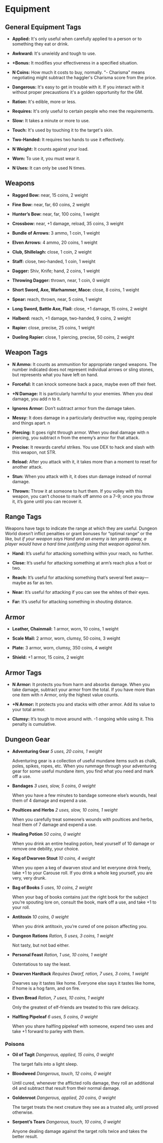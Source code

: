 # Equipment

## General Equipment Tags

- **Applied:** It's only useful when carefully applied to a person or to something they eat or drink.

- **Awkward:** It's unwieldy and tough to use.

- **+Bonus:** It modifies your effectiveness in a specified situation.

- **N Coins:** How much it costs to buy, normally. "- Charisma" means negotiating might subtract the haggler's Charisma score from the price.

- **Dangerous:** It's easy to get in trouble with it. If you interact with it without proper precaustions it's a golden opportunity for the GM.

- **Ration:** It's edible, more or less.

- **Requires:** It's only useful to certain people who mee the requirements.

- **Slow:** It takes a minute or more to use.

- **Touch:** It's used by touching it to the target's skin.

- **Two-Handed:** It requires two hands to use it effectively.

- **N Weight:** It counts against your load.

- **Worn:** To use it, you must wear it.

- **N Uses:** It can only be used N times.

## Weapons

- **Ragged Bow:** near, 15 coins, 2 weight

- **Fine Bow:** near, far, 60 coins, 2 weight

- **Hunter’s Bow:** near, far, 100 coins, 1 weight

- **Crossbow:** near, +1 damage, reload, 35 coins, 3 weight

- **Bundle of Arrows:** 3 ammo, 1 coin, 1 weight

- **Elven Arrows:** 4 ammo, 20 coins, 1 weight

- **Club, Shillelagh:** close, 1 coin, 2 weight

- **Staff:** close, two-handed, 1 coin, 1 weight

- **Dagger:** Shiv, Knife; hand, 2 coins, 1 weight

- **Throwing Dagger:** thrown, near, 1 coin, 0 weight

- **Short Sword, Axe, Warhammer, Mace:** close, 8 coins, 1 weight

- **Spear:** reach, thrown, near, 5 coins, 1 weight

- **Long Sword, Battle Axe, Flail:** close, +1 damage, 15 coins, 2 weight

- **Halberd:** reach, +1 damage, two-handed, 9 coins, 2 weight

- **Rapier:** close, precise, 25 coins, 1 weight

- **Dueling Rapier:** close, 1 piercing, precise, 50 coins, 2 weight

## Weapon Tags

- **N Ammo:** It counts as ammunition for appropriate ranged weapons. The number indicated does not represent individual arrows or sling stones, but represents what you have left on hand.

- **Forceful:** It can knock someone back a pace, maybe even off their feet.

- **+N Damage:** It is particularly harmful to your enemies. When you deal damage, you add n to it.

- **Ignores Armor:** Don’t subtract armor from the damage taken.

- **Messy:** It does damage in a particularly destructive way, ripping people and things apart.
  n
- **Piercing:** It goes right through armor. When you deal damage with n piercing, you subtract n from the enemy’s armor for that attack.

- **Precise:** It rewards careful strikes. You use DEX to hack and slash with this weapon, not STR.

- **Reload:** After you attack with it, it takes more than a moment to reset for another attack.

- **Stun:** When you attack with it, it does stun damage instead of normal damage.

- **Thrown:** Throw it at someone to hurt them. If you volley with this weapon, you can’t choose to mark off ammo on a 7–9; once you throw it, it’s gone until you can recover it.

## Range Tags

Weapons have tags to indicate the range at which they are useful. Dungeon World doesn’t inflict penalties or grant bonuses for “optimal range” or the like, but _if your weapon says Hand and an enemy is ten yards away, a player would have a hard time justifying using that weapon against him_.

- **Hand:** It’s useful for attacking something within your reach, no further.

- **Close:** It’s useful for attacking something at arm’s reach plus a foot or two.

- **Reach:** It’s useful for attacking something that’s several feet away—maybe as far as ten.

- **Near:** It’s useful for attacking if you can see the whites of their eyes.

- **Far:** It’s useful for attacking something in shouting distance.

## Armor

- **Leather, Chainmail:** 1 armor, worn, 10 coins, 1 weight

- **Scale Mail:** 2 armor, worn, clumsy, 50 coins, 3 weight

- **Plate:** 3 armor, worn, clumsy, 350 coins, 4 weight

- **Shield:** +1 armor, 15 coins, 2 weight

## Armor Tags

- **N Armor:** It protects you from harm and absorbs damage. When you take damage, subtract your armor from the total. If you have more than one item with n Armor, only the highest value counts.

- **+N Armor:** It protects you and stacks with other armor. Add its value to your total armor.

- **Clumsy:** It’s tough to move around with. -1 ongoing while using it. This penalty is cumulative.

## Dungeon Gear

- **Adventuring Gear** _5 uses, 20 coins, 1 weight_

  Adventuring gear is a collection of useful mundane items such as chalk, poles, spikes, ropes, etc. When you rummage through your adventuring gear for some useful mundane item, you find what you need and mark off a use.

- **Bandages** _3 uses, slow, 5 coins, 0 weight_

  When you have a few minutes to bandage someone else’s wounds, heal them of 4 damage and expend a use.

- **Poultices and Herbs** _2 uses, slow, 10 coins, 1 weight_

  When you carefully treat someone’s wounds with poultices and herbs, heal them of 7 damage and expend a use.

- **Healing Potion** _50 coins, 0 weight_

  When you drink an entire healing potion, heal yourself of 10 damage or remove one debility, your choice.

- **Keg of Dwarven Stout** _10 coins, 4 weight_

  When you open a keg of dwarven stout and let everyone drink freely, take +1 to your Carouse roll. If you drink a whole keg yourself, you are very, very drunk.

- **Bag of Books** _5 uses, 10 coins, 2 weight_

  When your bag of books contains just the right book for the subject you’re spouting lore on, consult the book, mark off a use, and take +1 to your roll.

- **Antitoxin** _10 coins, 0 weight_

  When you drink antitoxin, you’re cured of one poison affecting you.

- **Dungeon Rations** _Ration, 5 uses, 3 coins, 1 weight_

  Not tasty, but not bad either.

- **Personal Feast** _Ration, 1 use, 10 coins, 1 weight_

  Ostentatious to say the least.

- **Dwarven Hardtack** _Requires Dwarf, ration, 7 uses, 3 coins, 1 weight_

  Dwarves say it tastes like home. Everyone else says it tastes like home, if home is a hog farm, and on fire.

- **Elven Bread** _Ration, 7 uses, 10 coins, 1 weight_

  Only the greatest of elf-friends are treated to this rare delicacy.

- **Halfling Pipeleaf** _6 uses, 5 coins, 0 weight_

  When you share halfling pipeleaf with someone, expend two uses and take +1 forward to parley with them.

### Poisons

- **Oil of Tagit** _Dangerous, applied, 15 coins, 0 weight_

  The target falls into a light sleep.

- **Bloodweed** _Dangerous, touch, 12 coins, 0 weight_

  Until cured, whenever the afflicted rolls damage, they roll an additional d4 and subtract that result from their normal damage.

- **Goldenroot** _Dangerous, applied, 20 coins, 0 weight_

  The target treats the next creature they see as a trusted ally, until proved otherwise.

- **Serpent’s Tears** _Dangerous, touch, 10 coins, 0 weight_

  Anyone dealing damage against the target rolls twice and takes the better result.
